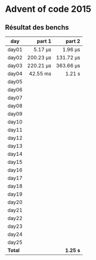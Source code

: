 # Advent of code 2015

## Résultat des benchs
| day   |   part 1  |   part 2  | 
|-------|----------:|----------:|
| day01 |   5.17 μs |   1.96 μs |
| day02 | 200.23 μs | 131.72 μs |
| day03 | 220.21 μs | 363.66 μs |
| day04 |  42.55 ms |    1.21 s |
| day05 |           |           |
| day06 |           |           |
| day07 |           |           |
| day08 |           |           |
| day09 |           |           |
| day10 |           |           |
| day11 |           |           |
| day12 |           |           |
| day13 |           |           |
| day14 |           |           |
| day15 |           |           |
| day16 |           |           |
| day17 |           |           |
| day18 |           |           |
| day19 |           |           |
| day20 |           |           |
| day21 |           |           |
| day22 |           |           |
| day23 |           |           |
| day24 |           |           |
| day25 |           |           |
|**Total**|           |**1.25 s** |
